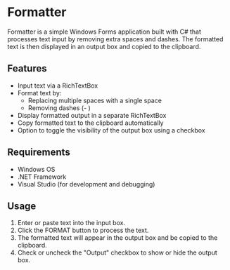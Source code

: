 # Formatter

Formatter is a simple Windows Forms application built with C# that processes text input by removing extra spaces and dashes. The formatted text is then displayed in an output box and copied to the clipboard.

## Features

- Input text via a RichTextBox
- Format text by:
    - Replacing multiple spaces with a single space
    - Removing dashes (- )
- Display formatted output in a separate RichTextBox
- Copy formatted text to the clipboard automatically
- Option to toggle the visibility of the output box using a checkbox

## Requirements

- Windows OS
- .NET Framework
- Visual Studio (for development and debugging)

## Usage

1) Enter or paste text into the input box.
2) Click the FORMAT button to process the text.
3) The formatted text will appear in the output box and be copied to the clipboard.
4) Check or uncheck the "Output" checkbox to show or hide the output box.
